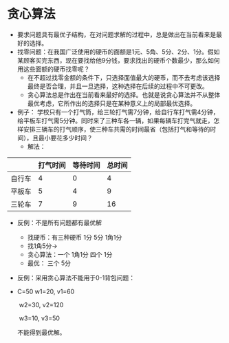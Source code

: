 # 贪心算法

* 要求问题具有最优子结构，在对问题求解的过程中，总是做出在当前看来是最好的选择。
* 找零问题：在我国广泛使用的硬币的面额是1元、5角、5分、2分、1分。假如某顾客买完东西，现在要找给他9分钱，要求找出的硬币个数最少，那么如何用这些面额的硬币找零呢？
  * 在不超过找零金额的条件下，只选择面值最大的硬币，而不去考虑该选择最终是否合理，并且一旦选择，这种选择在后续的过程中不可更改。
  * 贪心算法总是作出在当前看来最好的选择。也就是说贪心算法并不从整体最优考虑，它所作出的选择只是在某种意义上的局部最优选择。
* 例子：  学校只有一个打气筒，给三轮打气需7分钟，给自行车打气需4分钟，给平板车打气需5分钟。同时来了三种车各一辆，如果每辆车打完气就走，怎样安排三辆车的打气顺序，使三种车共需的时间最省（包括打气和等待的时间），且最小要花多少时间？
  * 解法：

|        | 打气时间 | 等待时间 | 总时间 |
| ------ | -------- | -------- | ------ |
| 自行车 | 4        | 0        | 4      |
| 平板车 | 5        | 4        | 9      |
| 三轮车 | 7        | 9        | 16     |

* 反例：不是所有问题都有最优解  

  * 找硬币：有三种硬币 1分 5分 1角1分       
  *  找1角5分→   
    * 贪心算法：一个 1角1分 四个 1分    
    *  最优：  三个 5分

*  反例：采用贪心算法不能用于0-1背包问题： 

  * C=50        w1=20, v1=60            

    ​		 w2=30, v2=120            

    ​		 w3=10, v3=50   

    不能得到最优解。